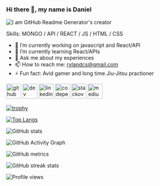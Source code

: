 ### Hi there 👋, my name is Daniel
![I am GitHub Readme Generator's creator](https://i.gifer.com/7gRx.gif)

Skills: MONGO / API / REACT / JS / HTML / CSS

- 🔭 I’m currently working on javascript and React/API 
- 🌱 I’m currently learning React/APIs 
- 💬 Ask me about my experiences 
- 📫 How to reach me: rylandcs@gmail.com 
- ⚡ Fun fact: Avid gamer and long time Jiu-Jitsu practioner 


[<img src='https://cdn.jsdelivr.net/npm/simple-icons@3.0.1/icons/github.svg' alt='github' height='40'>](https://github.com/daryland)  [<img src='https://cdn.jsdelivr.net/npm/simple-icons@3.0.1/icons/dev-dot-to.svg' alt='dev' height='40'>](https://dev.to/daryland)  [<img src='https://cdn.jsdelivr.net/npm/simple-icons@3.0.1/icons/linkedin.svg' alt='linkedin' height='40'>](https://www.linkedin.com/in/daryland/)  [<img src='https://cdn.jsdelivr.net/npm/simple-icons@3.0.1/icons/codepen.svg' alt='codepen' height='40'>](https://codepen.io/daryland)  [<img src='https://cdn.jsdelivr.net/npm/simple-icons@3.0.1/icons/stackoverflow.svg' alt='stackoverflow' height='40'>](https://stackoverflow.com/users/daryland)  [<img src='https://cdn.jsdelivr.net/npm/simple-icons@3.0.1/icons/medium.svg' alt='medium' height='40'>](https://medium.com/@rylandcs)  

[![trophy](https://github-profile-trophy.vercel.app/?username=daryland)](https://github.com/ryo-ma/github-profile-trophy)

[![Top Langs](https://github-readme-stats.vercel.app/api/top-langs/?username=daryland)](https://github.com/anuraghazra/github-readme-stats)

![GitHub stats](https://github-readme-stats.vercel.app/api?username=daryland&show_icons=true)  

![GitHub Activity Graph](https://activity-graph.herokuapp.com/graph?username=daryland)  

![GitHub metrics](https://metrics.lecoq.io/daryland)  

![GitHub streak stats](https://streak-stats.demolab.com/?user=daryland)  

![Profile views](https://gpvc.arturio.dev/daryland)  
